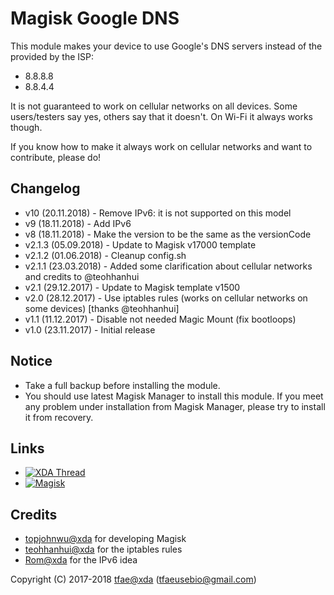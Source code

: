 Magisk Google DNS
==========

This module makes your device to use Google's DNS servers instead of the provided by the ISP:
* 8.8.8.8
* 8.8.4.4


It is not guaranteed to work on cellular networks on all devices. Some users/testers say yes, others say that it doesn't.
On Wi-Fi it always works though.

If you know how to make it always work on cellular networks and want to contribute, please do!


## Changelog
* v10    (20.11.2018) - Remove IPv6: it is not supported on this model
* v9     (18.11.2018) - Add IPv6
* v8     (18.11.2018) - Make the version to be the same as the versionCode
* v2.1.3 (05.09.2018) - Update to Magisk v17000 template
* v2.1.2 (01.06.2018) - Cleanup config.sh
* v2.1.1 (23.03.2018) - Added some clarification about cellular networks and credits to @teohhanhui
* v2.1   (29.12.2017) - Update to Magisk template v1500
* v2.0   (28.12.2017) - Use iptables rules (works on cellular networks on some devices) [thanks @teohhanhui]
* v1.1   (11.12.2017) - Disable not needed Magic Mount (fix bootloops)
* v1.0   (23.11.2017) - Initial release


## Notice
* Take a full backup before installing the module.
* You should use latest Magisk Manager to install this module. If you meet any problem under installation from Magisk Manager, please try to install it from recovery.


## Links
* [![XDA Thread](https://img.shields.io/badge/XDA-Thread-orange.svg)](https://forum.xda-developers.com/apps/magisk/magisk-magisk-google-dns-v8-t3868528)
* [![Magisk](https://img.shields.io/badge/Magisk-v17%2B-brightgreen.svg)](https://forum.xda-developers.com/apps/magisk/official-magisk-v7-universal-systemless-t3473445)


## Credits
* <a href="https://forum.xda-developers.com/member.php?u=4470081">topjohnwu@xda</a> for developing Magisk
* <a href="https://forum.xda-developers.com/member.php?u=4460571">teohhanhui@xda</a> for the iptables rules
* <a href="https://forum.xda-developers.com/member.php?u=5332893">Rom@xda</a> for the IPv6 idea


Copyright (C) 2017-2018 <a href="https://forum.xda-developers.com/member.php?u=6415870">tfae@xda</a> (tfaeusebio@gmail.com)
